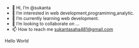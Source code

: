 - 👋 Hi, I’m @sukanta
- 👀 I’m interested in web development,programimng,analytic.
- 🌱 I’m currently learning web development.
- 💞️ I’m looking to collaborate on ...
- 📫 How to reach me sukantasaha481@gmail.com

<!---
sukanta481/sukanta481 is a ✨ special ✨ repository because its `README.md` (this file) appears on your GitHub profile.
You can click the Preview link to take a look at your changes.
--->

Hello World
